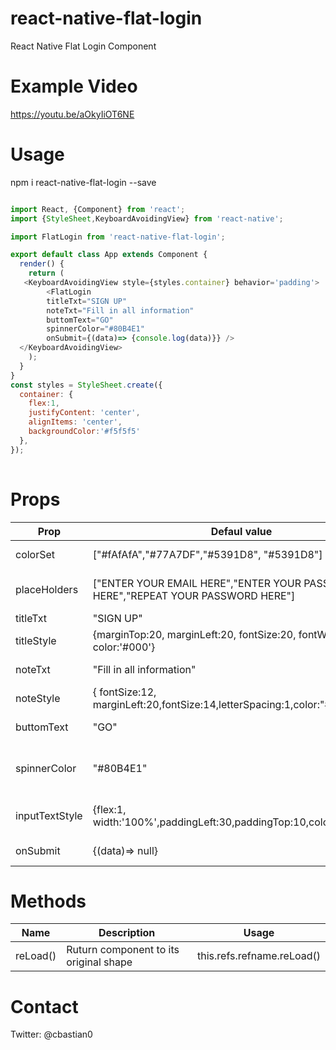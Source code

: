 # react-native-flat-login
React Native Flat Login Component

# Example Video
https://youtu.be/aOkyIiOT6NE

# Usage
npm i react-native-flat-login --save

```javascript

import React, {Component} from 'react';
import {StyleSheet,KeyboardAvoidingView} from 'react-native';

import FlatLogin from 'react-native-flat-login';

export default class App extends Component {
  render() {
    return (
   <KeyboardAvoidingView style={styles.container} behavior='padding'>
        <FlatLogin
        titleTxt="SIGN UP"
        noteTxt="Fill in all information"
        buttomText="GO"
        spinnerColor="#80B4E1"
        onSubmit={(data)=> {console.log(data)}} />     
  </KeyboardAvoidingView>
    );
  }
}
const styles = StyleSheet.create({
  container: {
    flex:1,
    justifyContent: 'center',
    alignItems: 'center',
    backgroundColor:'#f5f5f5'
  },
});
 
 ```
 # Props
 | Prop|Defaul value|Type|Description|
 | ---      | ---       | ---      | ---       |
| colorSet|["#fAfAfA","#77A7DF","#5391D8", "#5391D8"]|Array|Set component colors|
| placeHolders|["ENTER YOUR EMAIL HERE","ENTER YOUR PASSWORD HERE","REPEAT YOUR PASSWORD HERE"]|Array|Define placeholder for each TextInput|
| titleTxt| "SIGN UP" |String|Tittle text|
| titleStyle|{marginTop:20, marginLeft:20, fontSize:20, fontWeight:'800', color:'#000'}|Object|Styles for title text|
| noteTxt|"Fill in all information"|Stirng|Note text next to Title text|
| noteStyle|{ fontSize:12, marginLeft:20,fontSize:14,letterSpacing:1,color:"#999"}|Object|Styles for note text|
| buttomText| "GO" |String|Text for Submit buttom|
| spinnerColor| "#80B4E1" |String|Define a color for an ActivityIndicator component|
| inputTextStyle|{flex:1, width:'100%',paddingLeft:30,paddingTop:10,color:'#80B4E1'}|Object|Styles for TextInput components|
| onSubmit| {(data)=> null} |Function| Submit buttom responder|

# Methods
| Name |Description| Usage |
| ---      | ---       | ---      | 
| reLoad() |Ruturn component to its original shape|this.refs.refname.reLoad()|



# Contact

Twitter: @cbastian0
